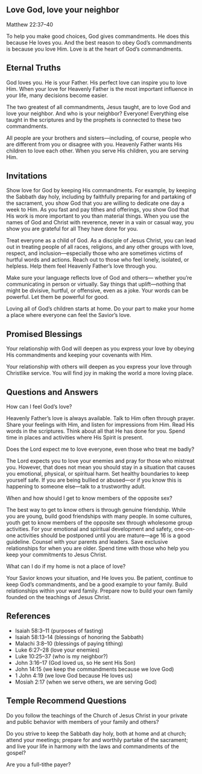 ## Love God, love your neighbor

Matthew 22:37–40

To help you make good choices, God gives commandments. He does this because He
loves you. And the best reason to obey God’s commandments is because you love
Him. Love is at the heart of God’s commandments.

## Eternal Truths

God loves you. He is your Father. His perfect love can inspire you to love Him.
When your love for Heavenly Father is the most important influence in your
life, many decisions become easier.

The two greatest of all commandments, Jesus taught, are to love God and love
your neighbor. And who is your neighbor? Everyone! Everything else taught in
the scriptures and by the prophets is connected to these two commandments.

All people are your brothers and sisters—including, of course, people who are
different from you or disagree with you. Heavenly Father wants His children to
love each other. When you serve His children, you are serving Him.

## Invitations

Show love for God by keeping His commandments. For example, by keeping the
Sabbath day holy, including by faithfully preparing for and partaking of the
sacrament, you show God that you are willing to dedicate one day a week to Him.
As you fast and pay tithes and offerings, you show God that His work is more
important to you than material things. When you use the names of God and Christ
with reverence, never in a vain or casual way, you show you are grateful for
all They have done for you.

Treat everyone as a child of God. As a disciple of Jesus Christ, you can lead
out in treating people of all races, religions, and any other groups with love,
respect, and inclusion—especially those who are sometimes victims of hurtful
words and actions. Reach out to those who feel lonely, isolated, or helpless.
Help them feel Heavenly Father’s love through you.

Make sure your language reflects love of God and others— whether you’re
communicating in person or virtually. Say things that uplift—nothing that might
be divisive, hurtful, or offensive, even as a joke. Your words can be powerful.
Let them be powerful for good.

Loving all of God’s children starts at home. Do your part to make your home a
place where everyone can feel the Savior’s love.

## Promised Blessings

Your relationship with God will deepen as you express your love by obeying His
commandments and keeping your covenants with Him.

Your relationship with others will deepen as you express your love through
Christlike service. You will find joy in making the world a more loving place.

## Questions and Answers

How can I feel God’s love? 

Heavenly Father’s love is always available. Talk to Him often through prayer.
Share your feelings with Him, and listen for impressions from Him. Read His
words in the scriptures. Think about all that He has done for you. Spend time
in places and activities where His Spirit is present.

Does the Lord expect me to love everyone, even those who treat me badly? 

The Lord expects you to love your enemies and pray for those who mistreat you.
However, that does not mean you should stay in a situation that causes you
emotional, physical, or spiritual harm. Set healthy boundaries to keep yourself
safe. If you are being bullied or abused—or if you know this is happening to
someone else—talk to a trustworthy adult.

When and how should I get to know members of the opposite sex? 

The best way to get to know others is through genuine friendship. While you are
young, build good friendships with many people. In some cultures, youth get to
know members of the opposite sex through wholesome group activities. For your
emotional and spiritual development and safety, one-on-one activities should be
postponed until you are mature—age 16 is a good guideline. Counsel with your
parents and leaders. Save exclusive relationships for when you are older. Spend
time with those who help you keep your commitments to Jesus Christ.

What can I do if my home is not a place of love?

Your Savior knows your situation, and He loves you. Be patient, continue to
keep God’s commandments, and be a good example to your family. Build
relationships within your ward family. Prepare now to build your own family
founded on the teachings of Jesus Christ.

## References 

- Isaiah 58:3–11 (purposes of fasting)
- Isaiah 58:13–14 (blessings of honoring the Sabbath)
- Malachi 3:8–10 (blessings of paying tithing)
- Luke 6:27–28 (love your enemies)
- Luke 10:25–37 (who is my neighbor?)
- John 3:16–17 (God loved us, so He sent His Son)
- John 14:15 (we keep the commandments because we love God)
- 1 John 4:19 (we love God because He loves us)
- Mosiah 2:17 (when we serve others, we are serving God)

## Temple Recommend Questions

Do you follow the teachings of the Church of Jesus Christ in your private and
public behavior with members of your family and others?

Do you strive to keep the Sabbath day holy, both at home and at church; attend
your meetings; prepare for and worthily partake of the sacrament; and live your
life in harmony with the laws and commandments of the gospel?

Are you a full-tithe payer?
